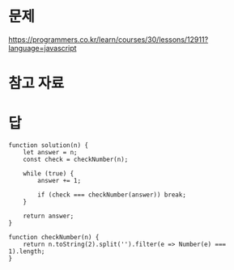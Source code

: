 # 문제
https://programmers.co.kr/learn/courses/30/lessons/12911?language=javascript

# 참고 자료

# 답
    function solution(n) {
        let answer = n;
        const check = checkNumber(n);

        while (true) {
            answer += 1;

            if (check === checkNumber(answer)) break;
        }

        return answer;
    }

    function checkNumber(n) {
        return n.toString(2).split('').filter(e => Number(e) === 1).length;
    }
